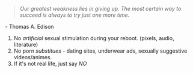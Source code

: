 > _Our greatest weakness lies in giving up. The most certain way to succeed is always to try just one more time_.
> 
\- Thomas A. Edison

1. No _artificial_ sexual stimulation during your reboot. (pixels, audio, literature)
2. No porn *substitues* - dating sites, underwear ads, sexually suggestive videos/animes.
3. If it's not real life, just say *NO*






